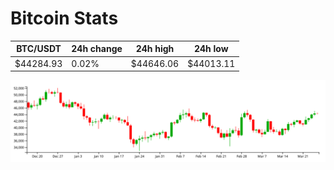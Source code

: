 # Bitcoin Stats

BTC/USDT|24h change|24h high|24h low|
|---|---|---|---|
|$44284.93|0.02%|$44646.06|$44013.11|

<img src="./chart.svg">

